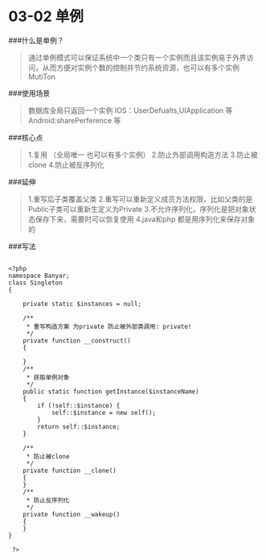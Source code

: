 # 03-02 单例

###什么是单例？

> 通过单例模式可以保证系统中一个类只有一个实例而且该实例易于外界访问，从而方便对实例个数的控制并节约系统资源，也可以有多个实例MutiTon




###使用场景

>    数据库全局只返回一个实例
   IOS：UserDefualts,UIApplication 等
   Android:sharePerference 等


###核心点

> 1.复用 （全局唯一 也可以有多个实例）
2.防止外部调用构造方法
3.防止被clone
4.防止被反序列化


###延伸


>   1.重写后子类覆盖父类
  2.重写可以重新定义成员方法权限，比如父类的是Public子类可以重新生定义为Private
  3.不允许序列化，序列化是把对象状态保存下来，需要时可以恢复使用
  4.java和php 都是用序列化来保存对象的



###写法

```

<?php
namespace Banyar;
class Singleton
{

    private static $instances = null;

    /**
     * 重写构造方案 为private 防止被外部类调用: private!
     */
    private function __construct()
    {

    }
    /**
     * 获取单例对象
     */
    public static function getInstance($instanceName)
    {
        if (!self::$instance) {
            self::$instance = new self();
        }
        return self::$instance;
    }

    /**
     * 防止被clone
     */
    private function __clone()
    {
    }
    /**
     * 防止反序列化
     */
    private function __wakeup()
    {
    }
}

 ?>

```